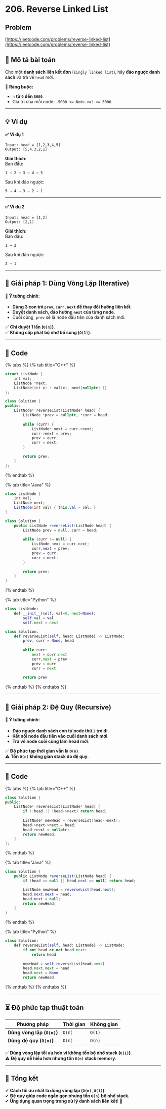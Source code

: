 # 206. Reverse Linked List

## Problem

[https://leetcode.com/problems/reverse-linked-list](https://leetcode.com/problems/reverse-linked-list)

## **📌 Mô tả bài toán**

Cho một **danh sách liên kết đơn** (`singly linked list`), hãy **đảo ngược danh sách** và trả về `head` mới.

📌 **Ràng buộc:**

* `n` **từ `0` đến `5000`**.
* Giá trị của mỗi node: `-5000 <= Node.val <= 5000`.

***

## **💡 Ví dụ**

#### ✅ **Ví dụ 1**

```
Input: head = [1,2,3,4,5]
Output: [5,4,3,2,1]
```

**Giải thích:**\
Ban đầu:

```
1 → 2 → 3 → 4 → 5
```

Sau khi đảo ngược:

```
5 → 4 → 3 → 2 → 1
```

***

#### ✅ **Ví dụ 2**

```
Input: head = [1,2]
Output: [2,1]
```

**Giải thích:**\
Ban đầu:

```
1 → 2
```

Sau khi đảo ngược:

```
2 → 1
```

***

## **🚀 Giải pháp 1: Dùng Vòng Lặp (Iterative)**

#### 📌 **Ý tưởng chính:**

* **Dùng 3 con trỏ `prev`, `curr`, `next` để thay đổi hướng liên kết**.
* **Duyệt danh sách, đảo hướng `next` của từng node**.
* Cuối cùng, `prev` sẽ là node đầu tiên của danh sách mới.

✅ **Chỉ duyệt 1 lần (`O(n)`)**.\
✅ **Không cấp phát bộ nhớ bổ sung (`O(1)`)**.

***

## **📜 Code**

{% tabs %}
{% tab title="C++" %}
```cpp
struct ListNode {
    int val;
    ListNode *next;
    ListNode(int x) : val(x), next(nullptr) {}
};

class Solution {
public:
    ListNode* reverseList(ListNode* head) {
        ListNode *prev = nullptr, *curr = head;
        
        while (curr) {
            ListNode* next = curr->next;
            curr->next = prev;
            prev = curr;
            curr = next;
        }
        
        return prev;
    }
};
```
{% endtab %}

{% tab title="Java" %}
```java
class ListNode {
    int val;
    ListNode next;
    ListNode(int val) { this.val = val; }
}

class Solution {
    public ListNode reverseList(ListNode head) {
        ListNode prev = null, curr = head;
        
        while (curr != null) {
            ListNode next = curr.next;
            curr.next = prev;
            prev = curr;
            curr = next;
        }
        
        return prev;
    }
}
```
{% endtab %}

{% tab title="Python" %}
```python
class ListNode:
    def __init__(self, val=0, next=None):
        self.val = val
        self.next = next

class Solution:
    def reverseList(self, head: ListNode) -> ListNode:
        prev, curr = None, head
        
        while curr:
            next = curr.next
            curr.next = prev
            prev = curr
            curr = next
        
        return prev
```
{% endtab %}
{% endtabs %}

***

## **🚀 Giải pháp 2: Đệ Quy (Recursive)**

#### 📌 **Ý tưởng chính:**

* **Đảo ngược danh sách con từ node thứ `2` trở đi**.
* **Kết nối node đầu tiên vào cuối danh sách mới**.
* **Trả về node cuối cùng làm head mới**.

✅ **Độ phức tạp thời gian vẫn là `O(n)`**.\
⚠️ **Tốn `O(n)` không gian stack do đệ quy**.

***

## **📜 Code**

{% tabs %}
{% tab title="C++" %}
```cpp
class Solution {
public:
    ListNode* reverseList(ListNode* head) {
        if (!head || !head->next) return head;
        
        ListNode* newHead = reverseList(head->next);
        head->next->next = head;
        head->next = nullptr;
        return newHead;
    }
};
```
{% endtab %}

{% tab title="Java" %}
```java
class Solution {
    public ListNode reverseList(ListNode head) {
        if (head == null || head.next == null) return head;

        ListNode newHead = reverseList(head.next);
        head.next.next = head;
        head.next = null;
        return newHead;
    }
}
```
{% endtab %}

{% tab title="Python" %}
```python
class Solution:
    def reverseList(self, head: ListNode) -> ListNode:
        if not head or not head.next:
            return head
        
        newHead = self.reverseList(head.next)
        head.next.next = head
        head.next = None
        return newHead
```
{% endtab %}
{% endtabs %}

***

## **⏳ Độ phức tạp thuật toán**

| Phương pháp                | Thời gian | Không gian |
| -------------------------- | --------- | ---------- |
| **Dùng vòng lặp (`O(n)`)** | `O(n)`    | `O(1)`     |
| **Dùng đệ quy (`O(n)`)**   | `O(n)`    | `O(n)`     |

✅ **Dùng vòng lặp tối ưu hơn vì không tốn bộ nhớ stack (`O(1)`)**.\
⚠️ **Đệ quy dễ hiểu hơn nhưng tốn `O(n)` stack memory**.

***

## **📌 Tổng kết**

✔ **Cách tối ưu nhất là dùng vòng lặp (`O(n)`, `O(1)`)**.\
✔ **Đệ quy giúp code ngắn gọn nhưng tốn `O(n)` bộ nhớ stack**.\
✔ **Ứng dụng quan trọng trong xử lý danh sách liên kết! 🚀**
